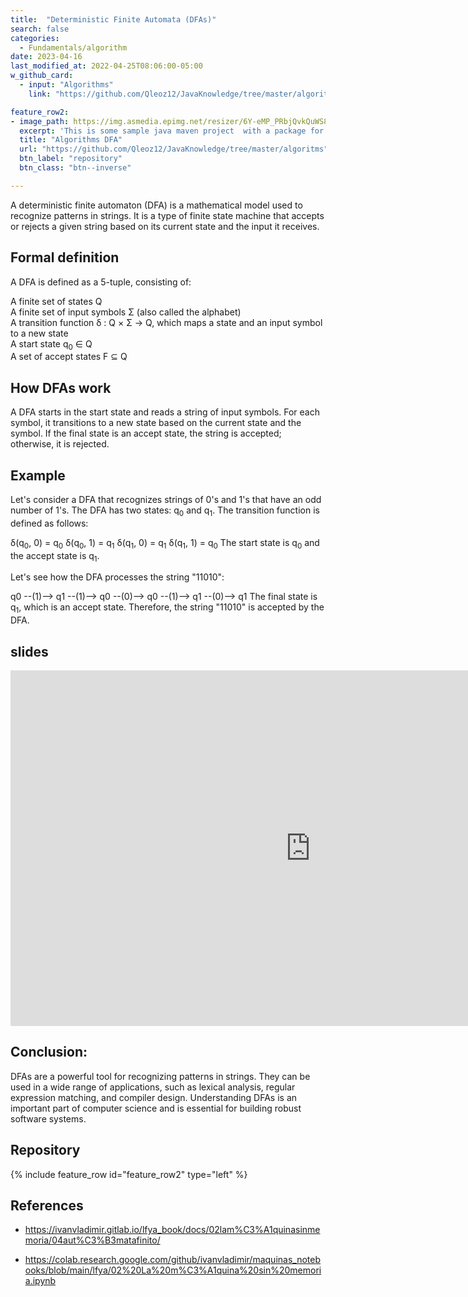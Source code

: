 ```yaml
---
title:  "Deterministic Finite Automata (DFAs)"
search: false
categories: 
  - Fundamentals/algorithm
date: 2023-04-16
last_modified_at: 2022-04-25T08:06:00-05:00
w_github_card:
  - input: "Algorithms"
    link: "https://github.com/Qleoz12/JavaKnowledge/tree/master/algoritms"

feature_row2:
- image_path: https://img.asmedia.epimg.net/resizer/6Y-eMP_PRbjQvkQuWS86T_FG61U=/644x362/cloudfront-eu-central-1.images.arcpublishing.com/diarioas/PVMMQEWO7VOXNKKE7GPPYWTE2Y.jpg
  excerpt: 'This is some sample java maven project  with a package for FDA proofs'
  title: "Algorithms DFA"
  url: "https://github.com/Qleoz12/JavaKnowledge/tree/master/algoritms"
  btn_label: "repository"
  btn_class: "btn--inverse"

---
```



A deterministic finite automaton (DFA) is a mathematical model used to recognize 
patterns in strings. It is a type of finite state machine that accepts or rejects 
a given string based on its current state and the input it receives.

## Formal definition
A DFA is defined as a 5-tuple, consisting of:

A finite set of states Q \
A finite set of input symbols Σ (also called the alphabet) \
A transition function δ : Q × Σ → Q, which maps a state and an input symbol to a new state \
A start state q<sub>0</sub> ∈ Q \
A set of accept states F ⊆ Q

## How DFAs work
A DFA starts in the start state and reads a string of input symbols. 
For each symbol, it transitions to a new state based on the current state and the symbol. 
If the final state is an accept state, the string is accepted; otherwise, it is rejected.

## Example
Let's consider a DFA that recognizes strings of 0's and 1's that have an odd 
number of 1's. The DFA has two states: q<sub>0</sub> and q<sub>1</sub>. 
The transition function is defined as follows:

δ(q<sub>0</sub>, 0) = q<sub>0</sub>
δ(q<sub>0</sub>, 1) = q<sub>1</sub>
δ(q<sub>1</sub>, 0) = q<sub>1</sub>
δ(q<sub>1</sub>, 1) = q<sub>0</sub>
The start state is q<sub>0</sub> and the accept state is q<sub>1</sub>.

Let's see how the DFA processes the string "11010":

q0 --(1)--> q1 --(1)--> q0 --(0)--> q0 --(1)--> q1 --(0)--> q1
The final state is q<sub>1</sub>, which is an accept state. 
Therefore, the string "11010" is accepted by the DFA.

## slides 
<div class="responsive-wrap">
<!-- this is the embed code provided by Google -->
  <iframe src="https://docs.google.com/presentation/d/18b_TQyfrvZu2krvv_HYpQvWRHYA1fD9iiwvB9uBcJuI/embed?start=false&loop=false&delayms=3000" frameborder="0" width="960" height="569" allowfullscreen="true" mozallowfullscreen="true" webkitallowfullscreen="true"></iframe>
<!-- Google embed ends -->
</div>

## Conclusion:

DFAs are a powerful tool for recognizing patterns in strings. 
They can be used in a wide range of applications, such as lexical analysis,
regular expression matching, and compiler design. Understanding DFAs is an 
important part of computer science and is essential for building robust 
software systems.

## Repository 
{% include feature_row id="feature_row2" type="left" %}


## References
- https://ivanvladimir.gitlab.io/lfya_book/docs/02lam%C3%A1quinasinmemoria/04aut%C3%B3matafinito/

- https://colab.research.google.com/github/ivanvladimir/maquinas_notebooks/blob/main/lfya/02%20La%20m%C3%A1quina%20sin%20memoria.ipynb